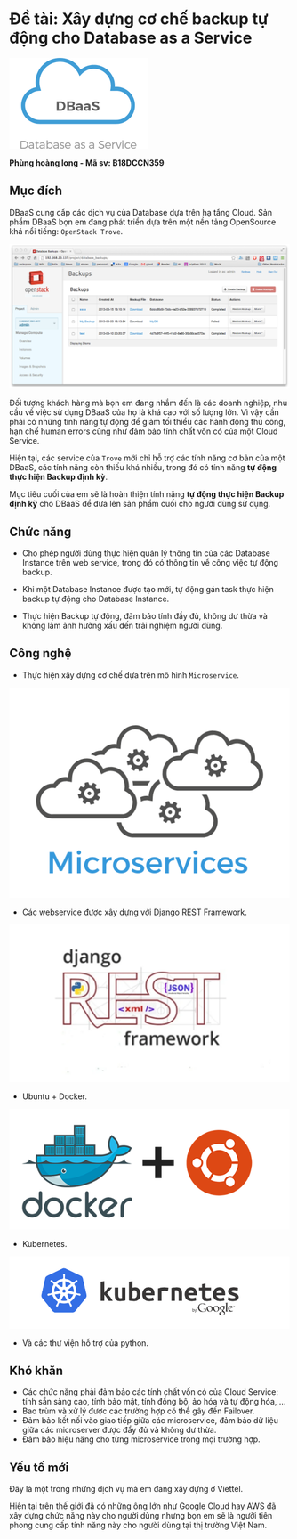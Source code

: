 # Đề tài: Xây dựng cơ chế backup tự động cho Database as a Service


![DBaaS](images/dbaas.png)


**Phùng hoàng long - Mã sv: B18DCCN359**

## Mục đích

DBaaS cung cấp các dịch vụ của Database dựa trên hạ tầng Cloud.
Sản phẩm DBaaS bọn em đang phát triển dựa trên một nền tảng OpenSource khá nổi tiếng: `OpenStack Trove`.

![Trove](images/trove.png)

Đối tượng khách hàng mà bọn em đang nhắm đến là các doanh nghiệp, nhu cầu về việc sử dụng DBaaS của họ là khá cao với số lượng lớn. Vì vậy cần phải có những tính năng tự động để giảm tối thiểu các hành động thủ công, hạn chế human errors cũng như đảm bảo tính chất vốn có của một Cloud Service.

Hiện tại, các service của `Trove` mới chỉ hỗ trợ các tính năng cơ bản của một DBaaS, các tính năng còn thiếu khá nhiều, trong đó có tính năng **tự động thực hiện Backup định kỳ**.

Mục tiêu cuối của em sẽ là hoàn thiện tính năng **tự động thực hiện Backup định kỳ** cho DBaaS để đưa lên sản phẩm cuối cho người dùng sử dụng.

## Chức năng

- Cho phép người dùng thực hiện quản lý thông tin của các Database Instance trên web service, trong đó có thông tin về công việc tự động backup.

- Khi một Database Instance được tạo mới, tự động gán task thực hiện backup tự động cho Database Instance.

- Thực hiện Backup tự động, đảm bảo tính đầy đủ, không dư thừa và không làm ảnh hưởng xấu đến trải nghiệm người dùng.

## Công nghệ 

- Thực hiện xây dựng cơ chế dựa trên mô hình `Microservice`.

![microservice](images/microservices.png)

- Các webservice được xây dựng với Django REST Framework.

![django rest framework](images/drf.webp)

- Ubuntu + Docker.

![Docker and Ubuntu](images/docker-and-ubuntu.png)

- Kubernetes.

![Kubernetes](images/kubernetes-logo.png)

- Và các thư viện hỗ trợ của python.

## Khó khăn

- Các chức năng phải đảm bảo các tính chất vốn có của Cloud Service: tính sẵn sàng cao, tính bảo mật, tính đồng bộ, ảo hóa và tự động hóa, ...
- Bao trùm và xử lý được các trường hợp có thể gây đến Failover.
- Đảm bảo kết nối vào giao tiếp giữa các microservice, đảm bảo dữ liệu giữa các microserver được đẩy đủ và không dư thừa.
- Đảm bảo hiệu năng cho từng microservice trong mọi trường hợp.

## Yếu tố mới

Đây là một trong những dịch vụ mà em đang xây dựng ở Viettel.

Hiện tại trên thế giới đã có những ông lớn như Google Cloud hay AWS đã xây dựng chức năng này cho người dùng nhưng bọn em sẽ là người tiên phong cung cấp tính năng này cho người dùng tại thị trường Việt Nam.